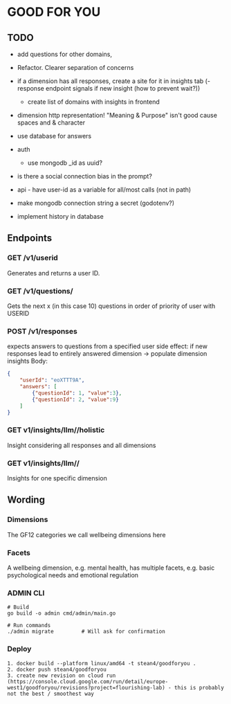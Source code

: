 # GOOD FOR YOU


## TODO
- add questions for other domains, 

- Refactor. Clearer separation of concerns

- if a dimension has all responses, create a site for it in insights tab
  (- response endpoint signals if new insight (how to prevent wait?))
  - create list of domains with insights in frontend


- dimension http representation! "Meaning & Purpose" isn't good cause spaces and & character 

- use database for answers
- auth
    - use mongodb _id as uuid?

- is there a social connection bias in the prompt?


- api - have user-id as a variable for all/most calls (not in path)
- make mongodb connection string a secret (godotenv?)
- implement history in database





## Endpoints

### GET /v1/userid
Generates and returns a user ID.

### GET /v1/questions/<dimension>
Gets the next x (in this case 10) questions in order of priority of user with USERID

### POST /v1/responses
expects answers to questions from a specified user
side effect: if new responses lead to entirely answered dimension -> populate dimension insights
Body:
```json
{
    "userId": "eoXTTT9A",
    "answers": [
        {"questionId": 1, "value":3},
        {"questionId": 2, "value":9}
    ]
}
```


### GET v1/insights/llm/<user-id>/holistic
Insight considering all responses and all dimensions

### GET v1/insights/llm/<user-id>/<dimension>
Insights for one specific dimension


## Wording

### Dimensions
The GF12 categories we call wellbeing dimensions here


### Facets
A wellbeing dimension, e.g. mental health, has multiple facets, e.g. basic psychological needs and emotional regulation




### ADMIN CLI
```
# Build
go build -o admin cmd/admin/main.go

# Run commands
./admin migrate         # Will ask for confirmation
```


### Deploy

```
1. docker build --platform linux/amd64 -t stean4/goodforyou .
2. docker push stean4/goodforyou
3. create new revision on cloud run (https://console.cloud.google.com/run/detail/europe-west1/goodforyou/revisions?project=flourishing-lab) - this is probably not the best / smoothest way